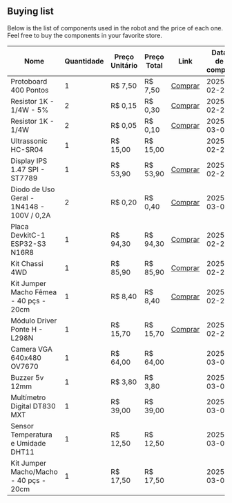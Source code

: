 
## Buying list

Below is the list of components used in the robot and the price of each one. Feel free to buy the components in your favorite store.

| Nome | Quantidade | Preço Unitário | Preço Total | Link | Data de compra | Etapa |
|------|------------|----------------|-------------|------|-------|-------|
| Protoboard 400 Pontos | 1 | R$ 7,50 | R$ 7,50 |  [Comprar](https://curtocircuito.com.br/protoboard-400-pontos.html) | 2025-02-28 | Brain |
| Resistor 1K - 1/4W - 5% | 2 | R$ 0,15 | R$ 0,30 | [Comprar](https://curtocircuito.com.br/resistor-1k-1-4w-5.html) | 2025-02-28 | Brain |
| Resistor 1K - 1/4W | 2 | R$ 0,05 | R$ 0,10 | [Comprar](https://curtocircuito.com.br/resistor-1k-1-4w.html) | 2025-03-01 | Brain |
| Ultrassonic HC-SR04 | 1 | R$ 15,00 | R$ 15,00 |  | 2025-02-28 | Body |
| Display IPS 1.47 SPI - ST7789 | 1 | R$ 53,90 | R$ 53,90 | [Comprar](https://curtocircuito.com.br/display-ips-1-47-spi-st7789.html) | 2025-02-28 | Head |
| Diodo de Uso Geral - 1N4148 - 100V / 0,2A | 2 | R$ 0,20 | R$ 0,40 | [Comprar](https://curtocircuito.com.br/diodo-de-uso-geral-1n4148-100v-0-2a.html) | 2025-03-01 | Brain |
| Placa DevkitC-1 ESP32-S3 N16R8 | 1 | R$ 94,30 | R$ 94,30 | [Comprar](https://curtocircuito.com.br/kit-chassi-4wd.html) | 2025-02-28 | Brain |
| Kit Chassi 4WD | 1 | R$ 85,90 | R$ 85,90 | [Comprar](https://www.amazon.com.br/Kit-Chassi-4WD/dp/B000QJGQKU) | 2025-02-28 | Body |
| Kit Jumper Macho Fêmea - 40 pçs - 20cm | 1 | R$ 8,40 | R$ 8,40 | [Comprar](https://curtocircuito.com.br/kit-jumper-macho-femea-40-pcs-20cm.html) | 2025-02-28 | Brain |
| Módulo Driver Ponte H - L298N | 1 | R$ 15,70 | R$ 15,70 | [Comprar](https://curtocircuito.com.br/modulo-driver-ponte-h-l298n.html) | 2025-02-28 | Body |
| Camera VGA 640x480 OV7670 | 1 | R$ 64,00 | R$ 64,00 |  | 2025-03-01 | Body |
| Buzzer 5v 12mm | 1 | R$ 3,80 | R$ 3,80 |  | 2025-03-01 | Body |
| Multímetro Digital DT830 MXT | 1 | R$ 39,00 | R$ 39,00 |  | 2025-03-03 | Tools |
| Sensor Temperatura e Umidade DHT11 | 1 | R$ 12,50 | R$ 12,50 |  | 2025-03-03 | Body |
| Kit Jumper Macho/Macho - 40 pçs - 20cm | 1 | R$ 17,50 | R$ 17,50 |  | 2025-03-03 | Body |